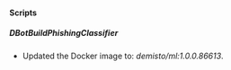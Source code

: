 
#### Scripts

##### DBotBuildPhishingClassifier

- Updated the Docker image to: *demisto/ml:1.0.0.86613*.
